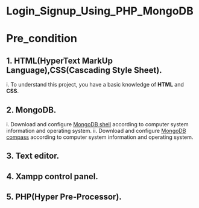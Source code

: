 # Login_Signup_Using_PHP_MongoDB
# Pre_condition
## 1. **HTML(HyperText MarkUp Language),CSS(Cascading Style Sheet).**
i. To understand this project, you have a basic knowledge of **HTML** and **CSS**.
## 2. **MongoDB.**
i. Download and configure [MongoDB shell](https://www.mongodb.com/try/download/shell) according to computer system information and operating system.
ii. Download and configure [MongoDB compass](https://www.mongodb.com/try/download/compass) according to computer system information and operating system.
## 3. **Text editor.**
## 4. **Xampp control panel.** 
## 5. **PHP(Hyper Pre-Processor).**
